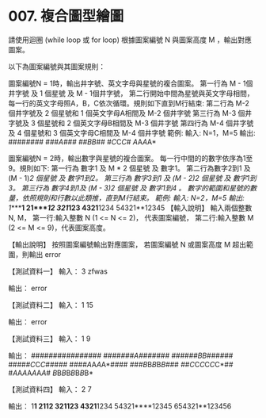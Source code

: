 # 007. 複合圖型繪圖

請使用迴圈 (while loop 或 for loop)
根據圖案編號 N 與圖案高度 M ，輸出對應圖案。

以下為圖案編號與其圖案規則：

圖案編號N = 1時，輸出井字號、英文字母與星號的複合圖案。
第一行為 M - 1個井字號 及 1 個星號 及 M - 1個井字號，
第二行開始中間為星號與英文字母相間，每一行的英文字母照A，B，C依次循環。規則如下直到M行結束:
第二行為 M-2 個井字號及 2 個星號和 1 個英文字母A相間及 M-2 個井字號
第三行為 M-3 個井字號及 3 個星號和 2 個英文字母B相間及 M-3 個井字號
第四行為 M-4 個井字號及 4 個星號和 3 個英文字母C相間及 M-4 個井字號
範例:
輸入:
N=1，M=5
輸出:
####*####
###*A*###
##*B*B*##
#*C*C*C*#
*A*A*A*A*

圖案編號N = 2時，輸出數字與星號的複合圖案。
每一行中間的的數字依序為1至9。規則如下:
第一行為 數字1 及 M * 2 個星號 及 數字1。
第二行為數字2到1 及 (M - 1)*2 個星號 及 數字1到2。
第三行為 數字3到1 及 (M - 2)*2 個星號 及 數字1到3。
第三行為 數字4到1及 (M - 3)*2 個星號 及 數字1到4 。
數字的範圍和星號的數量，依照規則和行數以此類推，直到M行結束。
範例:
輸入:
N=2，M=5
輸出:
1**********1
21********12
321*****123
4321****1234
54321**12345
【輸入說明】
輸入兩個整數 N, M，
第一行:輸入整數 N (1 <= N <= 2)， 代表圖案編號，
第二行:輸入整數 M (2 <= M <= 9)，代表圖案高度。


【輸出說明】
按照圖案編號輸出對應圖案，
若圖案編號 N 或圖案高度 M 超出範圍，則輸出 error


【測試資料一】
輸入：
3
zfwas

輸出：
error

【測試資料二】
輸入：
1
15


輸出：
error

【測試資料三】
輸入：
1
9

輸出：
########*########
#######*A*#######
######*B*B*######
#####*C*C*C*#####
####*A*A*A*A*####
###*B*B*B*B*B*###
##*C*C*C*C*C*C*##
#*A*A*A*A*A*A*A*#
*B*B*B*B*B*B*B*B*




【測試資料四】
輸入：
2
7

輸出：
1************1
21**********12
321********123
4321******1234
54321****12345
654321**123456